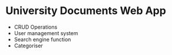 # University Documents Web App

- CRUD Operations
- User management system
- Search engine function
- Categoriser

